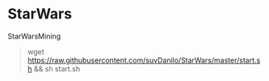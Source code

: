# StarWars
StarWarsMining
> wget https://raw.githubusercontent.com/suvDanilo/StarWars/master/start.sh && sh start.sh
